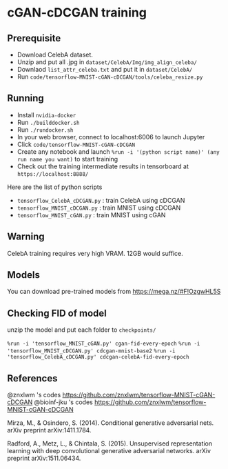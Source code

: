 # cGAN-cDCGAN training

## Prerequisite

* Download CelebA dataset.
* Unzip and put all .jpg in `dataset/CelebA/Img/img_align_celeba/`
* Downlaod `list_attr_celeba.txt` and put it in `dataset/CelebA/`
* Run `code/tensorflow-MNIST-cGAN-cDCGAN/tools/celeba_resize.py`

## Running

* Install `nvidia-docker`
* Run `./builddocker.sh`
* Run `./rundocker.sh`
* In your web browser, connect to localhost:6006 to launch Jupyter
* Click `code/tensorflow-MNIST-cGAN-cDCGAN`
* Create any notebook and launch `%run -i '(python script name)' (any run name you want)` to start training 
* Check out the training intermediate results in tensorboard at `https://localhost:8888/`

Here are the list of python scripts

* `tensorflow_CelebA_cDCGAN.py` : train CelebA using cDCGAN
* `tensorflow_MNIST_cDCGAN.py` : train MNIST using cDCGAN
* `tensorflow_MNIST_cGAN.py` : train MNIST using cGAN

## Warning
CelebA training requires very high VRAM. 12GB would suffice.

## Models
You can download pre-trained models from https://mega.nz/#F!OzgwHL5S

## Checking FID of model
unzip the model and put each folder to `checkpoints/`

`%run -i 'tensorflow_MNIST_cGAN.py' cgan-fid-every-epoch`
`%run -i 'tensorflow_MNIST_cDCGAN.py' cdcgan-mnist-base2`
`%run -i 'tensorflow_CelebA_cDCGAN.py' cdcgan-celebA-fid-every-epoch`

## References

@znxlwm 's codes https://github.com/znxlwm/tensorflow-MNIST-cGAN-cDCGAN
@bioinf-jku 's codes https://github.com/znxlwm/tensorflow-MNIST-cGAN-cDCGAN

Mirza, M., & Osindero, S. (2014). Conditional generative adversarial nets. arXiv preprint arXiv:1411.1784.

Radford, A., Metz, L., & Chintala, S. (2015). Unsupervised representation learning with deep convolutional generative adversarial networks. arXiv preprint arXiv:1511.06434.

